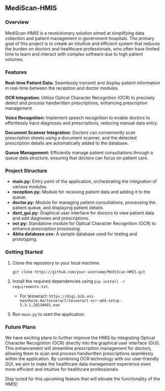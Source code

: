 ## MediScan-HMIS

### Overview
MediScan-HMIS is a revolutionary solution aimed at simplifying data collection and patient management in government hospitals. The primary goal of this project is to create an intuitive and efficient system that reduces the burden on doctors and healthcare professionals, who often have limited time to learn and interact with complex software due to high patient volumes.

<!--![MediScan-HMIS Screenshot](link_to_screenshot.png)-->


### Features
**Real-time Patient Data:** Seamlessly transmit and display patient information in real-time between the reception and doctor modules.

**OCR Integration:** Utilize Optical Character Recognition (OCR) to precisely detect and process handwritten prescriptions, enhancing prescription management.

**Voice Recognition:** Implement speech recognition to enable doctors to effortlessly input diagnoses and prescriptions, reducing manual data entry.

**Document Scanner Integration:** Doctors can conveniently scan prescription sheets using a document scanner, and the detected prescription details are automatically added to the database.

**Queue Management:** Efficiently manage patient consultations through a queue data structure, ensuring that doctors can focus on patient care.


### Project Structure
- **main.py:** Entry point of the application, orchestrating the integration of various modules.
- **reception.py:** Module for receiving patient data and adding it to the queue.
- **doctor.py:** Module for managing patient consultations, processing the patient queue, and displaying patient details.
- **doct_gui.py:** Graphical user interface for doctors to view patient data and add diagnoses and prescriptions.
- **ocr.py:** Standalone module for Optical Character Recognition (OCR) to enhance prescription processing.
- **Abha database.csv:** A sample database used for testing and prototyping.


### Getting Started
1. Clone the repository to your local machine.

   ```shell
   git clone https://github.com/your-username/MediScan-HMIS.git
2. Install the required dependencies using `pip install -r requirements.txt`.
   + For tesseract: `https://digi.bib.uni-mannheim.de/tesseract/tesseract-ocr-w64-setup-5.3.1.20230401.exe`
3. Run `main.py` to start the application.


### Future Plans
We have exciting plans to further improve the HMIS by integrating Optical Character Recognition (OCR) directly into the graphical user interface (GUI). This enhancement will streamline prescription management for doctors, allowing them to scan and process handwritten prescriptions seamlessly within the application. By combining OCR technology with our user-friendly GUI, we aim to make the healthcare data management experience even more efficient and intuitive for healthcare professionals.

Stay tuned for this upcoming feature that will elevate the functionality of the HMIS!
